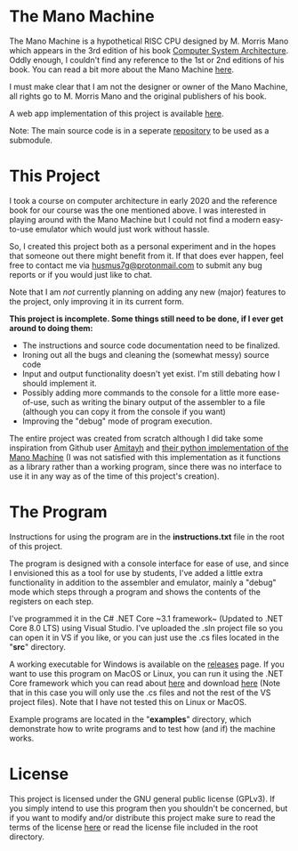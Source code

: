 # The Mano Machine

The Mano Machine is a hypothetical RISC CPU designed by M. Morris Mano which appears in the 3rd edition of his book [Computer System Architecture](https://www.amazon.com/Computer-System-Architecture-Morris-Mano/dp/0131755633). Oddly enough, I couldn't find any reference to the 1st or 2nd editions of his book. You can read a bit more about the Mano Machine [here](https://wikipedia.org/wiki/Mano_machine).

I must make clear that I am not the designer or owner of the Mano Machine, all rights go to M. Morris Mano and the original publishers of his book.

A web app implementation of this project is available [here](https://github.com/husmus00/mano-web).

Note: The main source code is in a seperate [repository](https://github.com/husmus00/mano-src) to be used as a submodule.

# This Project
I took a course on computer architecture in early 2020 and the reference book for our course was the one mentioned above. I was interested in playing around with the Mano Machine but I could not find a modern easy-to-use emulator which would just work without hassle. 

So, I created this project both as a personal experiment and in the hopes that someone out there might benefit from it. If that does ever happen, feel free to contact me via <husmus7g@protonmail.com> to submit any bug reports or if you would just like to chat.

Note that I am *not* currently planning on adding any new (major) features to the project, only improving it in its current form.

**This project is incomplete. Some things still need to be done, if I ever get around to doing them:**
* The instructions and source code documentation need to be finalized.
* Ironing out all the bugs and cleaning the (somewhat messy) source code
* Input and output functionality doesn't yet exist. I'm still debating how I should implement it.
* Possibly adding more commands to the console for a little more ease-of-use, such as writing the binary output of the assembler to a file (although you can copy it from the console if you want)
* Improving the "debug" mode of program execution.

The entire project was created from scratch although I did take some inspiration from Github user [Amitayh](https://github.com/amitayh) and [their python implementation of the Mano Machine](https://github.com/amitayh/mano-machine-emulator) (I was not satisfied with this implementation as it functions as a library rather than a working program, since there was no interface to use it in any way as of the time of this project's creation).

# The Program
Instructions for using the program are in the **instructions.txt** file in the root of this project.

The program is designed with a console interface for ease of use, and since I envisioned this as a tool for use by students, I've added a little extra functionality in addition to the assembler and emulator, mainly a "debug" mode which steps through a program and shows the contents of the registers on each step.

I've programmed it in the C# .NET Core ~3.1 framework~ (Updated to .NET Core 8.0 LTS) using Visual Studio. I've uploaded the .sln project file so you can open it in VS if you like, or you can just use the .cs files located in the "**src**" directory.

A working executable for Windows is available on the [releases](https://github.com/husmus00/mano-machine-csharp/releases) page. If you want to use this program on MacOS or Linux, you can run it using the .NET Core framework which you can read about [here](https://docs.microsoft.com/en-us/dotnet/core/introduction) and download [here](https://dotnet.microsoft.com/download/dotnet-core) (Note that in this case you will only use the .cs files and not the rest of the VS project files). Note that I have not tested this on Linux or MacOS.

Example programs are located in the "**examples**" directory, which demonstrate how to write programs and to test how (and if) the machine works.

# License
This project is licensed under the GNU general public license (GPLv3). If you simply intend to use this program then you shouldn't be concerned, but if you want to modify and/or distribute this project make sure to read the terms of the license [here](https://www.gnu.org/licenses/gpl-3.0.en.html) or read the license file included in the root directory.
